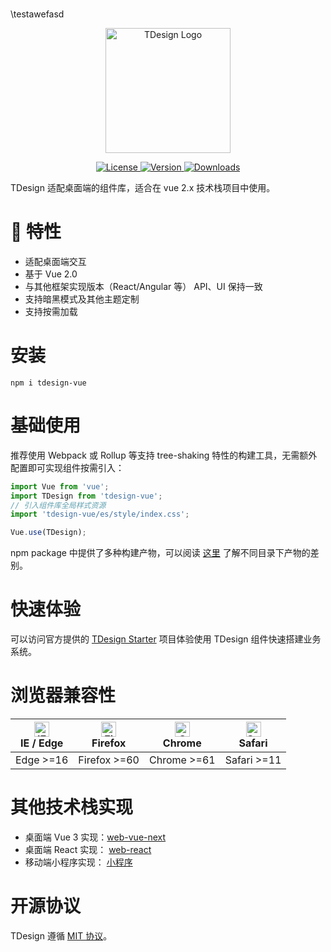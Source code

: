 \
\testawefasd
<p align="center">
  <a href="https://tdesign.tencent.com/" target="_blank">
    <img alt="TDesign Logo" width="200" src="https://tdesign.gtimg.com/site/TDesign.png">
  </a>
</p>

<p align="center">
  <a href="https://github.com/Tencent/tdesign-vue/blob/main/LICENSE">
    <img src="https://img.shields.io/npm/l/tdesign-vue.svg?sanitize=true" alt="License">
  </a>
  <a href="https://www.npmjs.com/package/tdesign-vue">
    <img src="https://img.shields.io/npm/v/tdesign-vue.svg?sanitize=true" alt="Version">
  </a>
  <a href="https://www.npmjs.com/package/tdesign-vue">
    <img src="https://img.shields.io/npm/dt/tdesign-vue" alt="Downloads">
  </a>
</p>

TDesign 适配桌面端的组件库，适合在 vue 2.x 技术栈项目中使用。

# 🎉 特性

- 适配桌面端交互
- 基于 Vue 2.0
- 与其他框架实现版本（React/Angular 等） API、UI 保持一致
- 支持暗黑模式及其他主题定制
- 支持按需加载

# 安装

```shell
npm i tdesign-vue
```

# 基础使用

推荐使用 Webpack 或 Rollup 等支持 tree-shaking 特性的构建工具，无需额外配置即可实现组件按需引入：

```js
import Vue from 'vue';
import TDesign from 'tdesign-vue';
// 引入组件库全局样式资源
import 'tdesign-vue/es/style/index.css';

Vue.use(TDesign);
```

npm package 中提供了多种构建产物，可以阅读 [这里](https://github.com/Tencent/tdesign-common/blob/develop/develop-install.md) 了解不同目录下产物的差别。

# 快速体验

可以访问官方提供的 [TDesign Starter](https://tdesign.tencent.com/starter/vue/) 项目体验使用 TDesign 组件快速搭建业务系统。

# 浏览器兼容性

| [<img src="https://raw.githubusercontent.com/alrra/browser-logos/master/src/edge/edge_48x48.png" alt="IE / Edge" width="24px" height="24px" />](http://godban.github.io/browsers-support-badges/)</br> IE / Edge | [<img src="https://raw.githubusercontent.com/alrra/browser-logos/master/src/firefox/firefox_48x48.png" alt="Firefox" width="24px" height="24px" />](http://godban.github.io/browsers-support-badges/)</br>Firefox | [<img src="https://raw.githubusercontent.com/alrra/browser-logos/master/src/chrome/chrome_48x48.png" alt="Chrome" width="24px" height="24px" />](http://godban.github.io/browsers-support-badges/)</br>Chrome | [<img src="https://raw.githubusercontent.com/alrra/browser-logos/master/src/safari/safari_48x48.png" alt="Safari" width="24px" height="24px" />](http://godban.github.io/browsers-support-badges/)</br>Safari |
| --- | --- | --- | --- |
| Edge >=16 | Firefox >=60 | Chrome >=61 | Safari >=11 |

# 其他技术栈实现

- 桌面端 Vue 3 实现：[web-vue-next](https://github.com/Tencent/tdesign-vue-next)
- 桌面端 React 实现： [web-react](https://github.com/Tencent/tdesign-react)
- 移动端小程序实现： [小程序](https://github.com/Tencent/tdesign-miniprogram)

# 开源协议

TDesign 遵循 [MIT 协议](https://github.com/Tencent/tdesign-vue/blob/main/LICENSE)。
